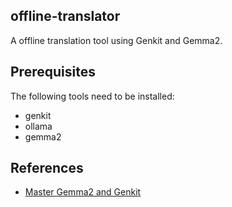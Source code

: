 ## offline-translator

A offline translation tool using Genkit and Gemma2.

## Prerequisites

The following tools need to be installed:

- genkit
- ollama
- gemma2

## References 

- [Master Gemma2 and Genkit](https://medium.com/firebase-developers/how-to-develop-using-the-gemma2-model-in-genkit-085f22ce68f3)
